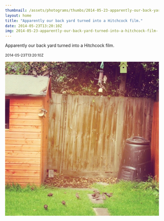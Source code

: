 ```yaml
---
thumbnail: /assets/photograms/thumbs/2014-05-23-apparently-our-back-yard-turned-into-a-hitchcock-film-.jpg
layout: home
title: "Apparently our back yard turned into a Hitchcock film."
date: 2014-05-23T13:20:10Z
img: 2014-05-23-apparently-our-back-yard-turned-into-a-hitchcock-film-.jpg
---
```


Apparently our back yard turned into a Hitchcock film.

<small>2014-05-23T13:20:10Z</small>

![Apparently our back yard turned into a Hitchcock film.](/assets/photograms/original/2014-05-23-apparently-our-back-yard-turned-into-a-hitchcock-film-.jpg)

